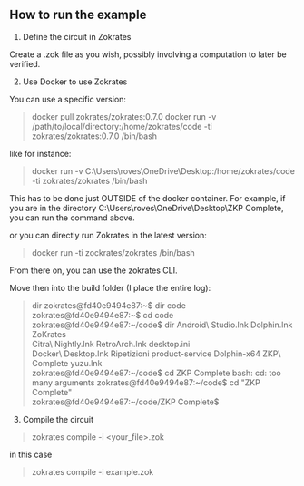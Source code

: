 ## How to run the example

1. Define the circuit in Zokrates

Create a .zok file as you wish, possibly involving a computation to later be verified.

2. Use Docker to use Zokrates

You can use a specific version:
> docker pull zokrates/zokrates:0.7.0
> docker run -v /path/to/local/directory:/home/zokrates/code -ti zokrates/zokrates:0.7.0 /bin/bash

like for instance:
> docker run -v C:\Users\roves\OneDrive\Desktop:/home/zokrates/code -ti zokrates/zokrates /bin/bash

This has to be done just OUTSIDE of the docker container.
For example, if you are in the directory C:\Users\roves\OneDrive\Desktop\ZKP Complete, you can run the command above.

or you can directly run Zokrates in the latest version:
> docker run -ti zockrates/zokrates /bin/bash

From there on, you can use the zokrates CLI.

Move then into the build folder
(I place the entire log):

> dir
zokrates@fd40e9494e87:~$ dir
code
zokrates@fd40e9494e87:~$ cd code
zokrates@fd40e9494e87:~/code$ dir
Android\ Studio.lnk  Dolphin.lnk    ZoKrates        
Citra\ Nightly.lnk   RetroArch.lnk  desktop.ini     
Docker\ Desktop.lnk  Ripetizioni    product-service 
Dolphin-x64          ZKP\ Complete  yuzu.lnk        
zokrates@fd40e9494e87:~/code$ cd ZKP Complete
bash: cd: too many arguments
> zokrates@fd40e9494e87:~/code$ cd "ZKP Complete"     
> zokrates@fd40e9494e87:~/code/ZKP Complete$

3. Compile the circuit
> zokrates compile -i <your_file>.zok

in this case

> zokrates compile -i example.zok
